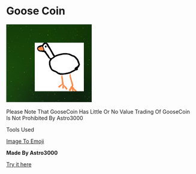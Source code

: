 # Goose Coin #

![goosecoin](goose.png)

Please Note That GooseCoin Has Little Or No Value
Trading Of GooseCoin Is Not Prohibited By Astro3000

Tools Used

[Image To Emoji](http://www.image2emoji.com/)


**Made By Astro3000**

[Try it here](https://replit.com/@Astro3000/GooseCoin?v=1)
